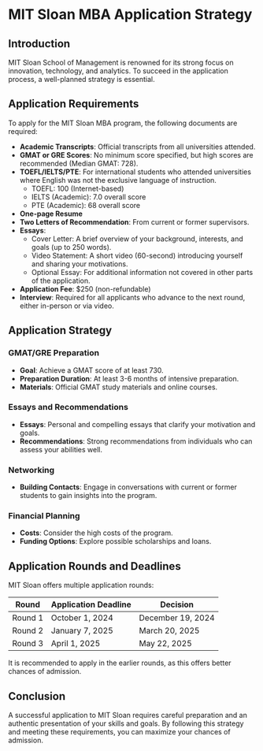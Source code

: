 # MIT Sloan MBA Application Strategy

## Introduction
MIT Sloan School of Management is renowned for its strong focus on innovation, technology, and analytics. To succeed in the application process, a well-planned strategy is essential.

## Application Requirements

To apply for the MIT Sloan MBA program, the following documents are required:

- **Academic Transcripts**: Official transcripts from all universities attended.
- **GMAT or GRE Scores**: No minimum score specified, but high scores are recommended (Median GMAT: 728).
- **TOEFL/IELTS/PTE**: For international students who attended universities where English was not the exclusive language of instruction.
  - TOEFL: 100 (Internet-based)
  - IELTS (Academic): 7.0 overall score
  - PTE (Academic): 68 overall score
- **One-page Resume**
- **Two Letters of Recommendation**: From current or former supervisors.
- **Essays**:
  - Cover Letter: A brief overview of your background, interests, and goals (up to 250 words).
  - Video Statement: A short video (60-second) introducing yourself and sharing your motivations.
  - Optional Essay: For additional information not covered in other parts of the application.
- **Application Fee**: $250 (non-refundable)
- **Interview**: Required for all applicants who advance to the next round, either in-person or via video.

## Application Strategy

### GMAT/GRE Preparation
- **Goal**: Achieve a GMAT score of at least 730.
- **Preparation Duration**: At least 3-6 months of intensive preparation.
- **Materials**: Official GMAT study materials and online courses.

### Essays and Recommendations
- **Essays**: Personal and compelling essays that clarify your motivation and goals.
- **Recommendations**: Strong recommendations from individuals who can assess your abilities well.

### Networking
- **Building Contacts**: Engage in conversations with current or former students to gain insights into the program.

### Financial Planning
- **Costs**: Consider the high costs of the program.
- **Funding Options**: Explore possible scholarships and loans.

## Application Rounds and Deadlines
MIT Sloan offers multiple application rounds:

| Round | Application Deadline | Decision |
|-------|----------------------|----------|
| Round 1 | October 1, 2024 | December 19, 2024 |
| Round 2 | January 7, 2025 | March 20, 2025 |
| Round 3 | April 1, 2025 | May 22, 2025 |

It is recommended to apply in the earlier rounds, as this offers better chances of admission.

## Conclusion
A successful application to MIT Sloan requires careful preparation and an authentic presentation of your skills and goals. By following this strategy and meeting these requirements, you can maximize your chances of admission.
